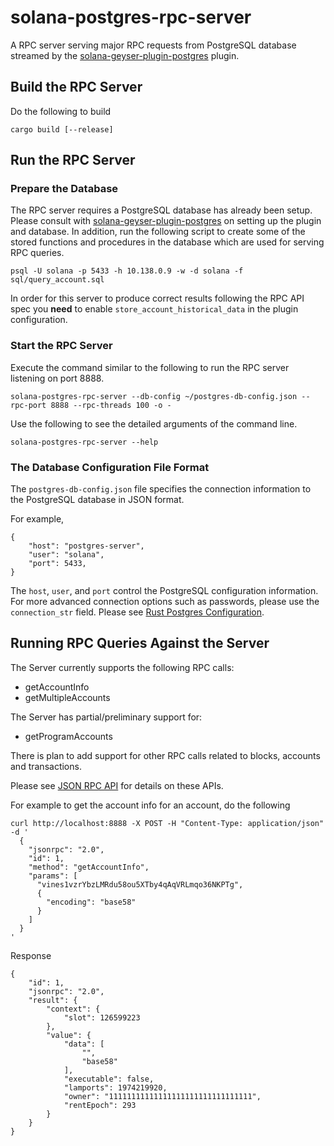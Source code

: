 # solana-postgres-rpc-server
A RPC server serving major RPC requests from PostgreSQL database streamed by the [solana-geyser-plugin-postgres](https://github.com/solana-labs/solana-accountsdb-plugin-postgres) plugin.

## Build the RPC Server
Do the following to build

```
cargo build [--release]
```

## Run the RPC Server

### Prepare the Database
The RPC server requires a PostgreSQL database has already been setup. Please consult with
[solana-geyser-plugin-postgres](https://github.com/solana-labs/solana-accountsdb-plugin-postgres) on
setting up the plugin and database. In addition, run the following script to create some of the stored
functions and procedures in the database which are used for serving RPC queries.

```
psql -U solana -p 5433 -h 10.138.0.9 -w -d solana -f sql/query_account.sql
```

In order for this server to produce correct results following the RPC API spec you **need** to enable `store_account_historical_data` in the plugin configuration.

### Start the RPC Server

Execute the command similar to the following to run the RPC server listening on port 8888.

```
solana-postgres-rpc-server --db-config ~/postgres-db-config.json --rpc-port 8888 --rpc-threads 100 -o -
```

Use the following to see the detailed arguments of the command line.

```
solana-postgres-rpc-server --help
```

### The Database Configuration File Format

The `postgres-db-config.json` file specifies the connection information to the PostgreSQL database in JSON format.

For example,

```
{
	"host": "postgres-server",
	"user": "solana",
	"port": 5433,
}
```

The `host`, `user`, and `port` control the PostgreSQL configuration
information. For more advanced connection options such as passwords, please use the
`connection_str` field. Please see [Rust Postgres Configuration](https://docs.rs/postgres/0.19.2/postgres/config/struct.Config.html).


## Running RPC Queries Against the Server

The Server currently supports the following RPC calls:

- getAccountInfo
- getMultipleAccounts

The Server has partial/preliminary support for: 
- getProgramAccounts

There is plan to add support for other RPC calls related to blocks, accounts and transactions.

Please see [JSON RPC API](https://docs.solana.com/developing/clients/jsonrpc-api) for details on these APIs.

For example to get the account info for an account, do the following

```
curl http://localhost:8888 -X POST -H "Content-Type: application/json" -d '
  {
    "jsonrpc": "2.0",
    "id": 1,
    "method": "getAccountInfo",
    "params": [
      "vines1vzrYbzLMRdu58ou5XTby4qAqVRLmqo36NKPTg",
      {
        "encoding": "base58"
      }
    ]
  }
'
```

Response

```
{
    "id": 1,
    "jsonrpc": "2.0",
    "result": {
        "context": {
            "slot": 126599223
        },
        "value": {
            "data": [
                "",
                "base58"
            ],
            "executable": false,
            "lamports": 1974219920,
            "owner": "11111111111111111111111111111111",
            "rentEpoch": 293
        }
    }
}
```
